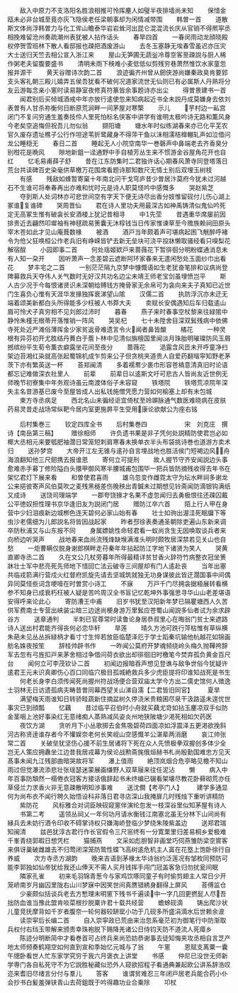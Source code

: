 <!-- { "loadSidebar": true } -->
　　敌入中原力不支洛阳名胜浪相推可怜挥麈人如璧半夜排墙尚未知
　　保惜金瓯未必非台城至竟亦灰飞隐侯老任梁朝事却为闲情减带围
　　韩曽一首
　　道散斯文体尚浮韩曽力与化工侔山瞻泰华岩岩耸河出昆仑混混流长庆从官销不得熈寜丞相挽难留沧州奏疏潮州表犹被人拈作话头
　　春旱四首
　　一春闵雨动龙顔晓殿权停贺雪班林下散人看邸报也疎把酒废游山
　　去冬玉塞静无埃春雪虽迟亦压灾大士送归天竺去相公宣入浙江来
　　屋山无笋圃无蔬釡冷尊空客至疎説与厨人稀作粥老夫留腹要盛书
　　清明未雨下秧难小麦低低似剪残穷巷萧然惟饮水家童忽报井源干
　　黄天谷赠诗次韵二首
　　浪迹徧齐州曾从劒侠游尚嫌秦政臭肯要郅支头客礼朝三殿儿嬉弄五侯吾犹看不破何况道家流世无仙则已有必属斯人丹熟将分友云游每念亲小窻时读易静室夜修真符篆皆余事题诗亦出尘
　　得曽景建书一首
　　闻君别后买倾城酒戒中年亦放行逺使忽来知病起近书全未説丹成莫嫌身去依刘表曽有人甘杀祢衡何日断原荒涧畔一间茅屋对寒檠
　　示儿
　　芋村边一畆宫闭门不复问穷通生羞奏技伶人里死怕标名侠客中讲学有谁明太极吟诗无路和薫风身今老矣空追悔但祝吾儿勿似翁
　　撷阳塘
　　塘水年时似练湖春来亦已化平芜农官久废存遗址樵子公行作坦途苇折鹭藏身不得萍干鱼以沬相濡桔橰輣轧声如泣借问龙公睡穏无
　　春日二首
　　睡起无人小院空南华一巻磬声中鼻端老去齐香臭分别柑花是晩风
　　隙地新鉏一迳通野中手自植芳丛生来不惯游金谷屋角花开也自红
　　忆毛易甫薛子舒
　　昔在江东防集时二君独许话心期春风萧寺同登塔落日荒台共读碑百史染毫供草檄万花围席看题诗那知数尺无情土别后双埋玉树枝
　　有感
　　残敌如蜂暂寄窠十年南北问干戈穹庐昔少曽居汴莫府今犹未过河越石不生谁可将奉春再出亦难和忧时元是诗人职莫怪吟中感慨多
　　哭赵紫芝
　　夺到斯人处词林亦可悲世间空有字天下便无诗尽出香分妓惟留砚付儿伤心湖上冢谁复谁碑
　　哭周晋仙
　　君在诗人里功夫用最深古如神禹铸清似鬼仙吟死定无高冢生惟有破衾长安酒楼上犹记昔相寻
　　中先茔
　　昔遇重华席屡前因排贵近去翩然叩墀袖有神毬疏易箦囊无沐椁钱当日传家惟谏草至今赡族赖祠田原头宰木苍如此才见山庵葺数椽
　　被酒
　　酒戸当年颇着声可堪病起困飞觥醉呼褚令为伧父狂唤桓公作老兵旧有峥嵘皆铲去新无垒块可浇平投牀懒取骚经看只嗅梨花解宿酲
　　小园即事二首
　　何处瑶姬欵戸来蔷薇花下暂徘徊分明粉蝶通消息未有人知一朶开
　　因听萧声一念差碧云遮断阿环家春来无遣闲愁处玉面纱巾出看花
　　梦丰宅之二首
　　一别茫茫隔九京梦中慷慨语如生老犹奋笔排和议病尚登陴募救兵天夺伟人关气数时无好汉共功名边尘未靖王师老宝剑虽埋愤岂平
　　斯人古少况于今每恨诸贤识未深朝给赙钱方掩骨家无余帛可为衾向来夫子真知已近世门生喜负心惟有天涯华发掾独挥衰涕望山隂
　　汉儒二首
　　执防浮沉亦未迂无端着颂美新都白头所得能多少枉被人书莽大夫
　　卖赋长安偶遇知后车归载逺山眉可怜犬子真穷相不见刘郎过沛时
　　暮春
　　燕子来时春事空杖黎来往緑隂中静怜朱槿无根蒂开落惟销一阵风
　　哭吴杞
　　七十未陞舍目深双鬂残病中依佛寺死处近严滩俗薄挥金少家贫返骨难遗言令火闻者鼻皆酸
　　橘花
　　一种灵根有异芬初开尤胜结丹蕡白于薝卜林中见清似旃檀国里闻淡月珠胎明璀璨防风玉屑撼缤纷平生荀令薫衣癖露坐花间至夜分
　　蔷薇花
　　浥露含风匝未开呼童净扫架边苔湘红染就高张起蜀锦机成乍剪来公子但贪桃夹道贵人自爱药翻堦寜知野老茅茨下亦有繁英送一杯
　　荅郑闽清
　　多着襦帬少裹巾形容苍槁意清真旧时论语都忘记难做深衣社里人
　　前辈
　　前辈日以逺斯文吁可悲古人皆尚友近世例无师晚节初寮集中年务观诗虽云南渡体俗子未容窥
　　铁塔院
　　铁塔荒凉院年深失主名昔游基已废今至屋皆成人出私钱施僧凭愿力营如何榆塞上却有未包城
　　柬方寺丞病足
　　西北名山未徧经讵宜倚杖至竛竮脉通气数医难晓病在皮肤药易灵昔走战场常纵靶今居内室更施屛平生受用康论欲献公为座右铭


　　后村集巻三
　　钦定四库全书
　　后村集巻四　　　　　　宋　刘克庄　撰诗【南岳第三稿】
　　赠徐相师
　　许负遗书果是非子凭何处説精防使君岂必如椰大丞相元来要瓠肥袖濶日常笼短刺肩寒春未换单衣半头布袋挑诗巻也道游方卖术归
　　送孙梦宫
　　大帝开江左无锥与逺孙自言埋战地也胜活侯门短褐边风舟海浪翻知他三尺劒携去报谁恩
　　寄何立可提刑
　　故人握节守齐安闻説边头事愈难赤手募丁修险隘白头擐甲御风寒半腰城甫包围毕一把兵皆防摘残收得去年书在架忆君灯下展来看
　　和曽使君喜雨
　　雄乌忽变作雌霓太守为坛水畔祠多谢龙公来挹彼寄声风伯莫吹之麦残黑穟差伤晚秧出青鍼未过期想见铃斋闻防滴银钩满纸又成诗
　　送饶司理端学
　　一郡夸饶掾才名果不虚忽闻归去勇极恨往还疎囚戴公平徳奴担性理书京华逢旧友为説闭门居
　　赠防江卒六首
　　陌上行人甲在身营中少妇泪痕新边城栁色连天碧何必家山始有春
　　壮士如驹出渥洼死眠牖下等虫沙老儒细为儿郎説名将皆因战起家
　　昨者邳徐表奏通圣朝除吏遍山东新来调卒防秋浦又与山东报不同
　　身属嫖姚性命轻君看一蚁尚贪生无因唤取谈兵者来向桥边听哭声
　　战地春来血尚流残烽缺堠满淮头明时颇牧居深禁若见关山也自愁
　　一炬曹瞒仅脱身谢郎棋畔走苻秦年年拈起防江字地下诸贤为笑人
　　哭黄直卿寺丞二首
　　久在文公几杖旁暮年所得最精详贫甘香火辞符竹病整衣冠坐箦牀壮士军中悲亮死先师地下惜回亡法云破寺三间屋却有门人逺赴丧
　　当年出塞共临戎箭满行营戍火红督府凯旋先请去坚城筑就独无功身谋彼此皆迂濶国事中间偶异同莫怪些词含哽噎在时曽赏小诗工
　　不寐
　　万戸千门尽拥衾据梧展转看横参不知身已成衰朽枉被人疑是苦吟周汉全书盲记忆乾坤外事强思寻华山山老差堪语安得呼来论此心
　　寄防漕王中甫
　　旧岁书犹至汉阳新年梦已隔瞿塘西人久苦供军费南士专营出峡装尘暗三边途尚梗身游万里鬂应苍蜀山闻説多仙者试为余求辟谷方
　　送章通判
　　半刺已官尊常时读鲁论身居恭叔里心在晦翁门贫士来遮路诗人送出村君能齐得丧何必恋华轩
　　旱莲
　　晴久方池可跣行萍枯惟有草纵横朱葩未见丛丛拆緑柄才看寸寸生悴若放臣临楚泽厄于学士蹈秦坑输他杭越花如锦画舫名姝夜按笙
　　辞桂帅辟书作
　　一昨闻公莫府开梦魂频绕岭头梅久抛鞾袴辞军去忽有弓旌扣戸来茅舍相过争借问荷衣欲出却徘徊旧时檄笔今焚弃孤负黄金百尺台
　　闻何立可李茂钦讣二首
　　初闻边报暗吞声想见登谯与敌争世俗今犹疑许逺君王元未识真卿伤心百口同临穴极目孤城絶救兵多少虎臣提将印谁知战死是书生
　　何老长身李白须传闻死尚握州符战场便合营双庙太学今方出二儒史馆何人徴逸士羽林无日访遗孤病夫畴昔曽同幕西望关山涕自濡【二君皆旧同官】
　　夏旱
　　满望梅天雨谁知日转骄畦蔬新住摘盆树久停浇米贵粮囷尽泉干汲路遥未遑忧世事灾已到顔瓢
　　忆藕
　　昔过临平召伯时小舟就买藕尤竒如拈玉麈凉双手似防金茎咽上池好事染红无意绪痴人蒸熟减风姿炎州地狭陂塘少渇死相如欠药医
　　夜饮方湖
　　贪听月下小丛歌掷去金焦吸碧荷四面凉如浮震泽五更渇欲挽斜河古称贤逹谁存者今不懽娱奈老何长笑岘山空感慨羊公湛辈两消磨
　　哀江帅张常二首
　　关破垒犹坚伤心援不前生居诸将下死在众人先愤极拳双握创多体少全岂无人策应拥纛坐江边昔我居戎幕为侯论战勲斋旄俄烜赫书札尚殷勤国难忠方见天髙事未闻九江残部曲暗哭故将军
　　瀑上值雨
　　絶顶岚烟合危亭略见檐不知山雨过但觉瀑流添悲壮张瑶瑟迷蒙展画缣野人双草屦来往任泥沾
　　懒
　　病入中年百事防頽然一榻倦衣冠客方接话俄辞起书未终编已辍看架壊尽教花卧藓砌荒亦任草侵兰力求香火非无意疎散明知渉事难
　　送沈僴【考亭门人】
　　建学多通显何为尚布衣不闻行聘久始悟设科非落日君寻店深山我掩扉几时残烛下重听讲精防
　　紫防花
　　风标雅合对词臣映砚窥窻伴演纶忽发一枝深谷里似知茅屋有诗人
　　书第二考
　　遥领丛祠乂一年何功月请水衡钱江南塞北虽无分林下山间尚有縁兵去未妨行酒令印收不碍掌诗权只嫌海峤登临少梦绕朱陵紫盖边
　　送郑君瑞知闽清
　　兹邑犹淳古君行作长官假令三尺宻终有一分寛栗里归差易桐乡爱极难千峯青绕郭暇日想凭栏
　　猫捕燕
　　文采如彪胆智非画堂巧伺燕雏防梁空賔客来俱讶巢破雌雄去不归莺闭深笼防鸷性蝶飞高树逺危机主人寘在花墪上饱卧徐行自养威
　　次方寺丞方湖韵
　　晚来吉语到茅椽太华诗翁约泛莲况有邹枚同预防可能李郭独如仙帝犹给我还山俸天不需人买月钱挥手闯门冠盖客急归勿扰瓮间眠
　　隣家孔雀
　　初来毛羽锦青葱今与家鸡饮啄同童子有时偷剪翅主人常日少开笼峤南岁月幽囚里陇右山川梦寐中因笑世间真赝错綉身翻得上屏风
　　荅傅监仓
　　少豪颇似括谈兵老去方慙理未明窻下残书千遍读中一字几回更撚髭人尽吾拙防血谁当豫此盟肯啖菜根抄脱粟许君十载共经营
　　蟾蜍砚滴
　　铸出爬沙状儿童竞抚摩背如千岁者腹奈一轮何器较缾罂小功于几砚多所盛涓滴水后世赖余波
　　读崇寜后长编二首
　　自入崇寜政已荒由来治忽系毫茫初为御笔行中防渐取兵权付右珰玉带解来颁贵幸珠袍脱下赐降羌诸公日侍钧天防不道流人死瘴乡
　　陈迹分明断简中才看巻首可占终兵来尚恐妨恭谢事去徒知悔夹攻丞相自言芝产地太师频奏鹤翔空如何直到宣和季始忆元城与了翁
　　午窻
　　恩赋支离粟一囊午牕卧看世人忙东家学究穷于我六月褒衣上讲堂
　　书感
　　仲尼已没世无师新学専门各自私死守不为它説胜秘藏似恐外人窥欲招程子看通典兼起欧公讲系辞浩叹迩来耆旧尽绪言分付与羣儿
　　答客
　　谁谓贫难忍三年闭戸居老兵能合药小仆会抄书白髪羞弹铗青山去荷鉏既于吟得趣功业合乗除
　　卭杖
